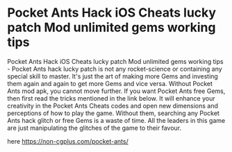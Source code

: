 # Pocket Ants Hack iOS Cheats lucky patch Mod unlimited gems working tips

Pocket Ants Hack iOS Cheats lucky patch Mod unlimited gems working tips - Pocket Ants hack lucky patch is not any rocket-science or containing any special skill to master. It's just the art of making more Gems and investing them again and again to get more Gems and vice versa. Without Pocket Ants mod apk, you cannot move further. If you want Pocket Ants free Gems, then first read the tricks mentioned in the link below. It will enhance your creativity in the Pocket Ants Cheats codes and open new dimensions and perceptions of how to play the game. Without them, searching any Pocket Ants hack glitch or free Gems is a waste of time. All the leaders in this game are just manipulating the glitches of the game to their favour.

here https://non-cgplus.com/pocket-ants/
